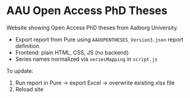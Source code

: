 # AAU Open Access PhD Theses

Website showing Open Access PhD theses from Aalborg University.

- Export report from Pure using `AAUOPENTHESES_Version3.json` report definition
- Frontend: plain HTML, CSS, JS (no backend)
- Series names normalized via `seriesMapping` in `script.js`

To update:
1. Run report in Pure → export Excel → overwrite existing xlsx file
2. Reload site
